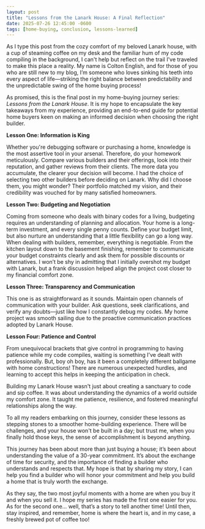 ```yaml
---
layout: post
title: "Lessons from the Lanark House: A Final Reflection"
date: 2025-07-26 12:45:00 -0600
tags: [home-buying, conclusion, lessons-learned]
---
```


As I type this post from the cozy comfort of my beloved Lanark house, with a cup of steaming coffee on my desk and the familiar hum of my code compiling in the background, I can't help but reflect on the trail I've traveled to make this place a reality. My name is Colton English, and for those of you who are still new to my blog, I’m someone who loves sinking his teeth into every aspect of life—striking the right balance between predictability and the unpredictable swing of the home buying process!

As promised, this is the final post in my home-buying journey series: *Lessons from the Lanark House*. It is my hope to encapsulate the key takeaways from my experience, providing an end-to-end guide for potential home buyers keen on making an informed decision when choosing the right builder.

**Lesson One: Information is King**

Whether you're debugging software or purchasing a home, knowledge is the most assertive tool in your arsenal. Therefore, do your homework meticulously. Compare various builders and their offerings, look into their reputation, and gather reviews from their clients. The more data you accumulate, the clearer your decision will become. I had the choice of selecting two other builders before deciding on Lanark. Why did I choose them, you might wonder? Their portfolio matched my vision, and their credibility was vouched for by many satisfied homeowners.

**Lesson Two: Budgeting and Negotiation**

Coming from someone who deals with binary codes for a living, budgeting requires an understanding of planning and allocation. Your home is a long-term investment, and every single penny counts. Define your budget limit, but also nurture an understanding that a little flexibility can go a long way.  
When dealing with builders, remember, everything is negotiable. From the kitchen layout down to the basement finishing, remember to communicate your budget constraints clearly and ask them for possible discounts or alternatives. I won’t be shy in admitting that I initially overshot my budget with Lanark, but a frank discussion helped align the project cost closer to my financial comfort zone.

**Lesson Three: Transparency and Communication**

This one is as straightforward as it sounds. Maintain open channels of communication with your builder. Ask questions, seek clarifications, and verify any doubts—just like how I constantly debug my codes. My home project was smooth sailing due to the proactive communication practices adopted by Lanark House.

**Lesson Four: Patience and Control**

From unequivocal brackets that give control in programming to having patience while my code compiles, waiting is something I’ve dealt with professionally. But, boy oh boy, has it been a completely different ballgame with home constructions! There are numerous unexpected hurdles, and learning to accept this helps in keeping the anticipation in check.

Building my Lanark House wasn't just about creating a sanctuary to code and sip coffee. It was about understanding the dynamics of a world outside my comfort zone. It taught me patience, resilience, and fostered meaningful relationships along the way.

To all my readers embarking on this journey, consider these lessons as stepping stones to a smoother home-building experience. There will be challenges, and your house won't be built in a day; but trust me, when you finally hold those keys, the sense of accomplishment is beyond anything.

This journey has been about more than just buying a house; it’s been about understanding the value of a 30-year commitment. It’s about the exchange of time for security, and the importance of finding a builder who understands and respects that. My hope is that by sharing my story, I can help you find a builder who will honor your commitment and help you build a home that is truly worth the exchange.

As they say, the two most joyful moments with a home are when you buy it and when you sell it. I hope my series has made the first one easier for you. As for the second one… well, that’s a story to tell another time! Until then, stay inspired, and remember, home is where the heart is, and in my case, a freshly brewed pot of coffee too!
